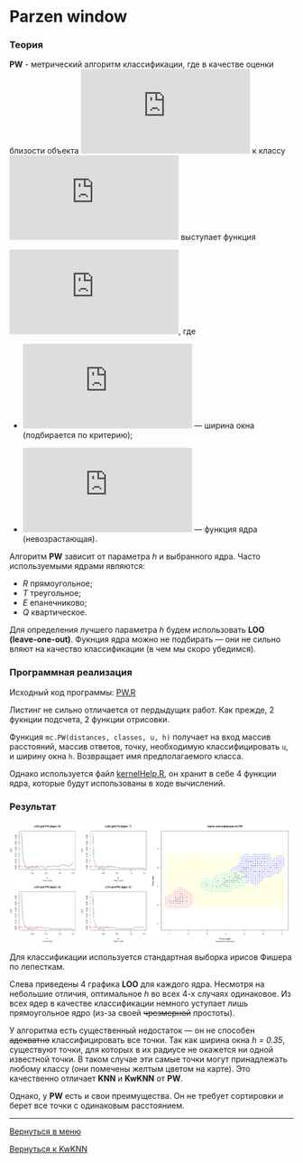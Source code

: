 # Parzen window

### Теория

**PW** - метрический алгоритм классификации, где в качестве оценки
близости объекта
![u](http://latex.codecogs.com/svg.latex?%5Clarge%20u)
к классу
![y](http://latex.codecogs.com/svg.latex?%5Clarge%20y)
выступает функция

![W(i,u) = K(1/h p(u, x))](http://latex.codecogs.com/svg.latex?%5Clarge%20W_y%28i%2C%20u%29%20%3D%20K%5CBig%28%5Cfrac%7B1%7D%7Bh%7D%20%5Ccdot%20%5Crho%28u%2C%20x_u%5Ei%29%5CBig%29),
где

- ![h](http://latex.codecogs.com/svg.latex?%5Clarge%20h)
— ширина окна (подбирается по критерию);

- ![K](http://latex.codecogs.com/svg.latex?%5Clarge%20K)
— функция ядра (невозрастающая).

Алгоритм **PW** зависит от параметра _h_ и выбранного ядра.
Часто используемыми ядрами являются:
- _R_ прямоугольное;
- _T_ треугольное;
- _E_ епанечниково;
- _Q_ квартическое.

Для определения лучшего параметра _h_ будем использовать **LOO (leave-one-out)**.
Фукнция ядра можно не подбирать — они не сильно вляют на качество
классификации (в чем мы скоро убедимся).

### Программная реализация

Исходный код программы: [PW.R](../PW.R)

Листинг не сильно отличается от пердыдущих работ. Как прежде, 2 фукнции
подсчета, 2 функции отрисовки.

Функция `mc.PW(distances, classes, u, h)` получает на вход массив расстояний,
массив ответов, точку, необходимую классифицировать `u`, и ширину окна `h`.
Возвращает имя предполагаемого класса.

Однако используется файл [kernelHelp.R](../kernelHelp.R), он хранит в себе
4 функции ядра, которые будут использованы в ходе вычислений.

### Результат

![Результат](pict/PW.png)

Для классификации используется стандартная выборка ирисов Фишера по лепесткам.

Слева приведены 4 графика **LOO** для каждого ядра. Несмотря на небольшие
отличия, оптимальное _h_ во всех 4-х случаях одинаковое. Из всех ядер в
качестве классификации немного уступает лишь прямоугольное ядро (из-за своей
~~чрезмерной~~ простоты).

У алгоритма есть существенный недостаток — он не способен ~~адекватно~~
классифицировать все точки. Так как ширина окна _h = 0.35_, существуют точки,
для которых в их радиусе не окажется ни одной известной точки. В таком случае эти самые
точки могут принадлежать любому классу (они помечены желтым цветом
на карте). Это качественно отличает **KNN** и **KwKNN** от **PW**.

Однако, у **PW** есть и свои преимущества. Он не требует сортировки и
берет все точки с одинаковым расстоянием.

----

[Вернуться в меню](../../README.md)

[Вернуться к KwKNN](KwKNN.md)

